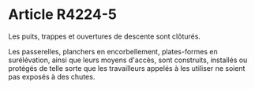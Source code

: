 # Article R4224-5

Les puits, trappes et ouvertures de descente sont clôturés. 

Les passerelles, planchers en encorbellement, plates-formes en surélévation, ainsi que leurs moyens d'accès, sont construits, installés ou protégés de telle sorte que les travailleurs appelés à les utiliser ne soient pas exposés à des chutes.